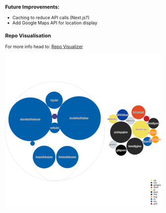 ### Future Improvements:
- Caching to reduce API calls (Next.js?)
- Add Google Maps API for location display

### Repo Visualisation
For more info head to: [Repo Visualizer](https://octo.github.com/projects/repo-visualization)

![Repo Visualizer](./diagram.svg)
